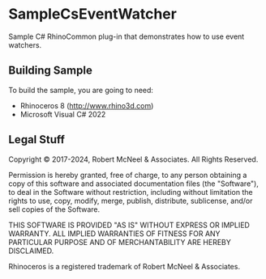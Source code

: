 SampleCsEventWatcher
====================

Sample C# RhinoCommon plug-in that demonstrates how to use event watchers.

Building Sample
--------------------
To build the sample, you are going to need:

* Rhinoceros 8 (http://www.rhino3d.com)
* Microsoft Visual C# 2022

Legal Stuff
-----------
Copyright © 2017-2024, Robert McNeel & Associates. All Rights Reserved.

Permission is hereby granted, free of charge, to any person obtaining a copy of
this software and associated documentation files (the "Software"), to deal in
the Software without restriction, including without limitation the rights to use,
copy, modify, merge, publish, distribute, sublicense, and/or sell copies of the
Software.

THIS SOFTWARE IS PROVIDED "AS IS" WITHOUT EXPRESS OR IMPLIED WARRANTY. ALL IMPLIED
WARRANTIES OF FITNESS FOR ANY PARTICULAR PURPOSE AND OF MERCHANTABILITY ARE HEREBY
DISCLAIMED.

Rhinoceros is a registered trademark of Robert McNeel & Associates.